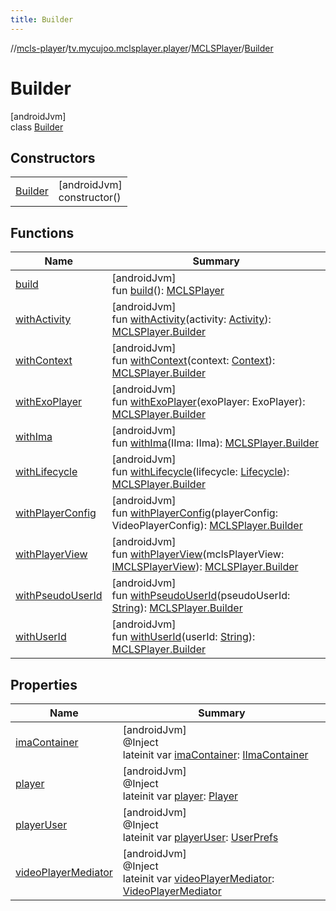 ```yaml
---
title: Builder
---
```

//[mcls-player](../../../../index.html)/[tv.mycujoo.mclsplayer.player](../../index.html)/[MCLSPlayer](../index.html)/[Builder](index.html)



# Builder



[androidJvm]\
class [Builder](index.html)



## Constructors


| | |
|---|---|
| [Builder](-builder.html) | [androidJvm]<br>constructor() |


## Functions


| Name | Summary |
|---|---|
| [build](build.html) | [androidJvm]<br>fun [build](build.html)(): [MCLSPlayer](../index.html) |
| [withActivity](with-activity.html) | [androidJvm]<br>fun [withActivity](with-activity.html)(activity: [Activity](https://developer.android.com/reference/kotlin/android/app/Activity.html)): [MCLSPlayer.Builder](index.html) |
| [withContext](with-context.html) | [androidJvm]<br>fun [withContext](with-context.html)(context: [Context](https://developer.android.com/reference/kotlin/android/content/Context.html)): [MCLSPlayer.Builder](index.html) |
| [withExoPlayer](with-exo-player.html) | [androidJvm]<br>fun [withExoPlayer](with-exo-player.html)(exoPlayer: ExoPlayer): [MCLSPlayer.Builder](index.html) |
| [withIma](with-ima.html) | [androidJvm]<br>fun [withIma](with-ima.html)(IIma: IIma): [MCLSPlayer.Builder](index.html) |
| [withLifecycle](with-lifecycle.html) | [androidJvm]<br>fun [withLifecycle](with-lifecycle.html)(lifecycle: [Lifecycle](https://developer.android.com/reference/kotlin/androidx/lifecycle/Lifecycle.html)): [MCLSPlayer.Builder](index.html) |
| [withPlayerConfig](with-player-config.html) | [androidJvm]<br>fun [withPlayerConfig](with-player-config.html)(playerConfig: VideoPlayerConfig): [MCLSPlayer.Builder](index.html) |
| [withPlayerView](with-player-view.html) | [androidJvm]<br>fun [withPlayerView](with-player-view.html)(mclsPlayerView: [IMCLSPlayerView](../../../tv.mycujoo.mclsplayer.player.widget/-i-m-c-l-s-player-view/index.html)): [MCLSPlayer.Builder](index.html) |
| [withPseudoUserId](with-pseudo-user-id.html) | [androidJvm]<br>fun [withPseudoUserId](with-pseudo-user-id.html)(pseudoUserId: [String](https://kotlinlang.org/api/latest/jvm/stdlib/kotlin/-string/index.html)): [MCLSPlayer.Builder](index.html) |
| [withUserId](with-user-id.html) | [androidJvm]<br>fun [withUserId](with-user-id.html)(userId: [String](https://kotlinlang.org/api/latest/jvm/stdlib/kotlin/-string/index.html)): [MCLSPlayer.Builder](index.html) |


## Properties


| Name | Summary |
|---|---|
| [imaContainer](ima-container.html) | [androidJvm]<br>@Inject<br>lateinit var [imaContainer](ima-container.html): [IImaContainer](../../../tv.mycujoo.mclsplayer.player.ima/-i-ima-container/index.html) |
| [player](player.html) | [androidJvm]<br>@Inject<br>lateinit var [player](player.html): [Player](../../../tv.mycujoo.mclsplayer.player.player/-player/index.html) |
| [playerUser](player-user.html) | [androidJvm]<br>@Inject<br>lateinit var [playerUser](player-user.html): [UserPrefs](../../../tv.mycujoo.mclsplayer.player.user/-user-prefs/index.html) |
| [videoPlayerMediator](video-player-mediator.html) | [androidJvm]<br>@Inject<br>lateinit var [videoPlayerMediator](video-player-mediator.html): [VideoPlayerMediator](../../../tv.mycujoo.mclsplayer.player.mediator/-video-player-mediator/index.html) |

